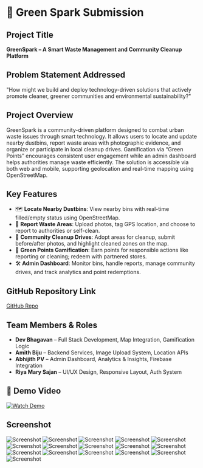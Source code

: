 # 🚀 Green Spark Submission

## Project Title

**GreenSpark – A Smart Waste Management and Community Cleanup Platform**

## Problem Statement Addressed

"How might we build and deploy technology-driven solutions that actively promote cleaner, greener communities and environmental sustainability?"

## Project Overview

GreenSpark is a community-driven platform designed to combat urban waste issues through smart technology. It allows users to locate and update nearby dustbins, report waste areas with photographic evidence, and organize or participate in local cleanup drives. Gamification via “Green Points” encourages consistent user engagement while an admin dashboard helps authorities manage waste efficiently. The solution is accessible via both web and mobile, supporting geolocation and real-time mapping using OpenStreetMap.

## Key Features

- 🗺️ **Locate Nearby Dustbins**: View nearby bins with real-time filled/empty status using OpenStreetMap.
- 🧾 **Report Waste Areas**: Upload photos, tag GPS location, and choose to report to authorities or self-clean.
- 🧼 **Community Cleanup Drives**: Adopt areas for cleanup, submit before/after photos, and highlight cleaned zones on the map.
- 🌿 **Green Points Gamification**: Earn points for responsible actions like reporting or cleaning; redeem with partnered stores.
- 🛠️ **Admin Dashboard**: Monitor bins, handle reports, manage community drives, and track analytics and point redemptions.

## GitHub Repository Link

<!-- Paste your public repo link here -->

[GitHub Repo](https://github.com/amithbiju/clean_city_hackathon)

## Team Members & Roles

- **Dev Bhagavan** – Full Stack Development, Map Integration, Gamification Logic
- **Amith Biju** – Backend Services, Image Upload System, Location APIs
- **Abhijith PV** – Admin Dashboard, Analytics & Insights, Firebase Integration
- **Riya Mary Sajan** – UI/UX Design, Responsive Layout, Auth System

## 🎥 Demo Video

[![Watch Demo](https://i3.ytimg.com/vi/7aVqbELYpm8/maxresdefault.jpg)](https://youtu.be/7aVqbELYpm8)

## Screenshot

![Screenshot](<./assets/Screenshot(1112).png>)
![Screenshot](<./assets/Screenshot(1114).png>)
![Screenshot](<./assets/Screenshot(1115).png>)
![Screenshot](<./assets/Screenshot(1116).png>)
![Screenshot](<./assets/Screenshot(1117).png>)
![Screenshot](<./assets/Screenshot(1118).png>)
![Screenshot](<./assets/Screenshot(1119).png>)
![Screenshot](<./assets/Screenshot(1120).png>)
![Screenshot](<./assets/Screenshot(1121).png>)
![Screenshot](<./assets/Screenshot(1122).png>)
![Screenshot](<./assets/Screenshot(1123).png>)
![Screenshot](<./assets/Screenshot(1124).png>)
![Screenshot](<./assets/Screenshot(1125).png>)
![Screenshot](<./assets/Screenshot(1126).png>)
![Screenshot](<./assets/Screenshot(1127).png>)
![Screenshot](<./assets/Screenshot(1128).png>)
